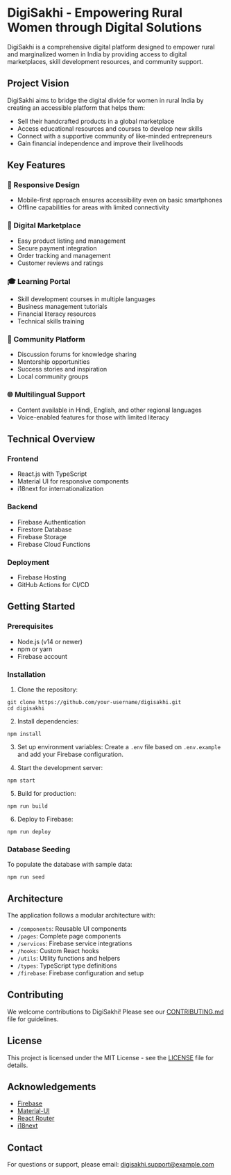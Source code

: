 # DigiSakhi - Empowering Rural Women through Digital Solutions

DigiSakhi is a comprehensive digital platform designed to empower rural and marginalized women in India by providing access to digital marketplaces, skill development resources, and community support.

## Project Vision

DigiSakhi aims to bridge the digital divide for women in rural India by creating an accessible platform that helps them:

- Sell their handcrafted products in a global marketplace
- Access educational resources and courses to develop new skills
- Connect with a supportive community of like-minded entrepreneurs
- Gain financial independence and improve their livelihoods

## Key Features

### 📱 Responsive Design
- Mobile-first approach ensures accessibility even on basic smartphones
- Offline capabilities for areas with limited connectivity

### 🛒 Digital Marketplace
- Easy product listing and management
- Secure payment integration
- Order tracking and management
- Customer reviews and ratings

### 🎓 Learning Portal
- Skill development courses in multiple languages
- Business management tutorials
- Financial literacy resources
- Technical skills training

### 👥 Community Platform
- Discussion forums for knowledge sharing
- Mentorship opportunities
- Success stories and inspiration
- Local community groups

### 🌐 Multilingual Support
- Content available in Hindi, English, and other regional languages
- Voice-enabled features for those with limited literacy

## Technical Overview

### Frontend
- React.js with TypeScript
- Material UI for responsive components
- i18next for internationalization

### Backend
- Firebase Authentication
- Firestore Database
- Firebase Storage
- Firebase Cloud Functions

### Deployment
- Firebase Hosting
- GitHub Actions for CI/CD

## Getting Started

### Prerequisites
- Node.js (v14 or newer)
- npm or yarn
- Firebase account

### Installation

1. Clone the repository:
```
git clone https://github.com/your-username/digisakhi.git
cd digisakhi
```

2. Install dependencies:
```
npm install
```

3. Set up environment variables:
Create a `.env` file based on `.env.example` and add your Firebase configuration.

4. Start the development server:
```
npm start
```

5. Build for production:
```
npm run build
```

6. Deploy to Firebase:
```
npm run deploy
```

### Database Seeding

To populate the database with sample data:
```
npm run seed
```

## Architecture

The application follows a modular architecture with:

- `/components`: Reusable UI components
- `/pages`: Complete page components
- `/services`: Firebase service integrations
- `/hooks`: Custom React hooks
- `/utils`: Utility functions and helpers
- `/types`: TypeScript type definitions
- `/firebase`: Firebase configuration and setup

## Contributing

We welcome contributions to DigiSakhi! Please see our [CONTRIBUTING.md](CONTRIBUTING.md) file for guidelines.

## License

This project is licensed under the MIT License - see the [LICENSE](LICENSE) file for details.

## Acknowledgements

- [Firebase](https://firebase.google.com/)
- [Material-UI](https://mui.com/)
- [React Router](https://reactrouter.com/)
- [i18next](https://www.i18next.com/)

## Contact

For questions or support, please email: digisakhi.support@example.com
